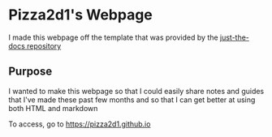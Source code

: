 # Pizza2d1's Webpage
I made this webpage off the template that was provided by the [just-the-docs repository](https://github.com/just-the-docs/just-the-docs-template)

## Purpose
I wanted to make this webpage so that I could easily share notes and guides that I've made these past few months and so that I can get better at using both HTML and markdown

To access, go to https://pizza2d1.github.io
